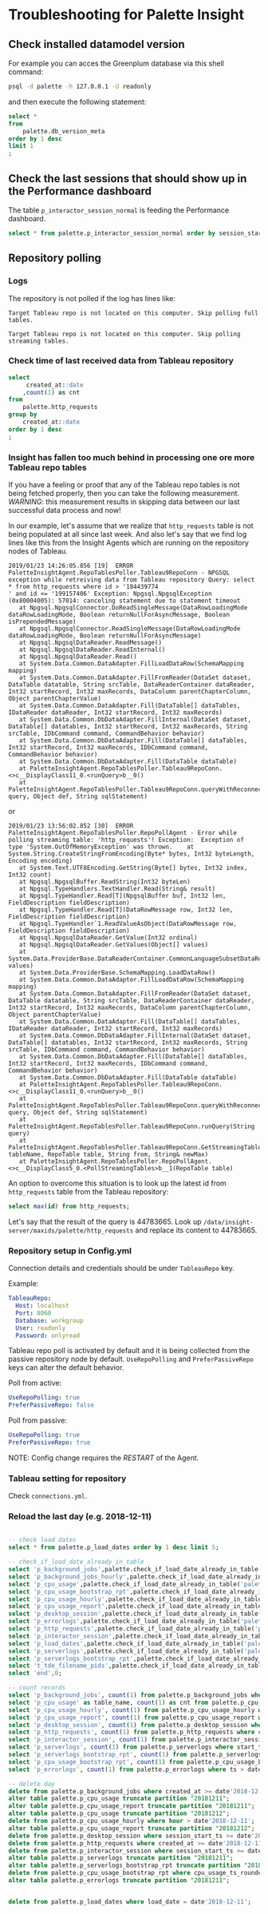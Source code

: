 # Troubleshooting for Palette Insight

## Check installed datamodel version

For example you can acces the Greenplum database via this shell command:
```bash
psql -d palette -h 127.0.0.1 -U readonly
```
and then execute the following statement:
```sql
select *
from
    palette.db_version_meta
order by 1 desc
limit 1
;
```

## Check the last sessions that should show up in the Performance dashboard
The table `p_interactor_session_normal` is feeding the Performance dashboard.
```sql
select * from palette.p_interactor_session_normal order by session_start_ts desc limit 10;
```

## Repository polling

### Logs

The repository is not polled if the log has lines like:

```text
Target Tableau repo is not located on this computer. Skip polling full tables.
```

```text
Target Tableau repo is not located on this computer. Skip polling streaming tables.
```

### Check time of last received data from Tableau repository

```sql
select
     created_at::date
    ,count(1) as cnt
from
    palette.http_requests
group by
    created_at::date
order by 1 desc
;
```

### Insight has fallen too much behind in processing one ore more Tableau repo tables
If you have a feeling or proof that any of the Tableau repo tables is not being fetched properly, then you can take the following measurement. *WARNING*: this measurement results in skipping data between our last successful data process and now!

In our example, let's assume that we realize that `http_requests` table is not being populated at all since last week. And also let's say that we find log lines like this from the Insight Agents which are running on the repository nodes of Tableau.

```
2019/01/23 14:26:05.856 [19]  ERROR    PaletteInsightAgent.RepoTablesPoller.Tableau9RepoConn - NPGSQL exception while retreiving data from Tableau repository Query: select * from http_requests where id > '184439774
' and id <= '199157406' Exception: Npgsql.NpgsqlException (0x80004005): 57014: canceling statement due to statement timeout
   at Npgsql.NpgsqlConnector.DoReadSingleMessage(DataRowLoadingMode dataRowLoadingMode, Boolean returnNullForAsyncMessage, Boolean isPrependedMessage)
   at Npgsql.NpgsqlConnector.ReadSingleMessage(DataRowLoadingMode dataRowLoadingMode, Boolean returnNullForAsyncMessage)
   at Npgsql.NpgsqlDataReader.ReadMessage()
   at Npgsql.NpgsqlDataReader.ReadInternal()
   at Npgsql.NpgsqlDataReader.Read()
   at System.Data.Common.DataAdapter.FillLoadDataRow(SchemaMapping mapping)
   at System.Data.Common.DataAdapter.FillFromReader(DataSet dataset, DataTable datatable, String srcTable, DataReaderContainer dataReader, Int32 startRecord, Int32 maxRecords, DataColumn parentChapterColumn, Object parentChapterValue)
   at System.Data.Common.DataAdapter.Fill(DataTable[] dataTables, IDataReader dataReader, Int32 startRecord, Int32 maxRecords)
   at System.Data.Common.DbDataAdapter.FillInternal(DataSet dataset, DataTable[] datatables, Int32 startRecord, Int32 maxRecords, String srcTable, IDbCommand command, CommandBehavior behavior)
   at System.Data.Common.DbDataAdapter.Fill(DataTable[] dataTables, Int32 startRecord, Int32 maxRecords, IDbCommand command, CommandBehavior behavior)
   at System.Data.Common.DbDataAdapter.Fill(DataTable dataTable)
   at PaletteInsightAgent.RepoTablesPoller.Tableau9RepoConn.<>c__DisplayClass11_0.<runQuery>b__0()
   at PaletteInsightAgent.RepoTablesPoller.Tableau9RepoConn.queryWithReconnect(Func`1 query, Object def, String sqlStatement) 
```

or

```
2019/01/23 13:56:02.852 [30]  ERROR    PaletteInsightAgent.RepoTablesPoller.RepoPollAgent - Error while polling streaming table: 'http_requests'! Exception:  Exception of type 'System.OutOfMemoryException' was thrown.    at System.String.CreateStringFromEncoding(Byte* bytes, Int32 byteLength, Encoding encoding)
   at System.Text.UTF8Encoding.GetString(Byte[] bytes, Int32 index, Int32 count)
   at Npgsql.NpgsqlBuffer.ReadString(Int32 byteLen)
   at Npgsql.TypeHandlers.TextHandler.Read(String& result)
   at Npgsql.TypeHandler.Read[T](NpgsqlBuffer buf, Int32 len, FieldDescription fieldDescription)
   at Npgsql.TypeHandler.Read[T](DataRowMessage row, Int32 len, FieldDescription fieldDescription)
   at Npgsql.TypeHandler`1.ReadValueAsObject(DataRowMessage row, FieldDescription fieldDescription)
   at Npgsql.NpgsqlDataReader.GetValue(Int32 ordinal)
   at Npgsql.NpgsqlDataReader.GetValues(Object[] values)
   at System.Data.ProviderBase.DataReaderContainer.CommonLanguageSubsetDataReader.GetValues(Object[] values)
   at System.Data.ProviderBase.SchemaMapping.LoadDataRow()
   at System.Data.Common.DataAdapter.FillLoadDataRow(SchemaMapping mapping)
   at System.Data.Common.DataAdapter.FillFromReader(DataSet dataset, DataTable datatable, String srcTable, DataReaderContainer dataReader, Int32 startRecord, Int32 maxRecords, DataColumn parentChapterColumn, Object parentChapterValue)
   at System.Data.Common.DataAdapter.Fill(DataTable[] dataTables, IDataReader dataReader, Int32 startRecord, Int32 maxRecords)
   at System.Data.Common.DbDataAdapter.FillInternal(DataSet dataset, DataTable[] datatables, Int32 startRecord, Int32 maxRecords, String srcTable, IDbCommand command, CommandBehavior behavior)
   at System.Data.Common.DbDataAdapter.Fill(DataTable[] dataTables, Int32 startRecord, Int32 maxRecords, IDbCommand command, CommandBehavior behavior)
   at System.Data.Common.DbDataAdapter.Fill(DataTable dataTable)
   at PaletteInsightAgent.RepoTablesPoller.Tableau9RepoConn.<>c__DisplayClass11_0.<runQuery>b__0()
   at PaletteInsightAgent.RepoTablesPoller.Tableau9RepoConn.queryWithReconnect(Func`1 query, Object def, String sqlStatement)
   at PaletteInsightAgent.RepoTablesPoller.Tableau9RepoConn.runQuery(String query)
   at PaletteInsightAgent.RepoTablesPoller.Tableau9RepoConn.GetStreamingTable(String tableName, RepoTable table, String from, String& newMax)
   at PaletteInsightAgent.RepoTablesPoller.RepoPollAgent.<>c__DisplayClass5_0.<PollStreamingTables>b__1(RepoTable table)
```

An option to overcome this situation is to look up the latest id from `http_requests` table from the Tableau repository:
```sql
select max(id) from http_requests;
```

Let's say that the result of the query is 44783665. Look up `/data/insight-server/maxids/palette/http_requests` and replace its content to 44783665.

### Repository setup in Config.yml

Connection details and credentials should be under `TableauRepo` key.

Example:

```yml
TableauRepo:
  Host: localhost
  Port: 8060
  Database: workgroup
  User: readonly
  Password: onlyread
```

Tableau repo poll is activated by default and it is being collected from the passive repository node by default. `UseRepoPolling` and `PreferPassiveRepo` keys can alter the default behavior.

Poll from active:

```yml
UseRepoPolling: true
PreferPassiveRepo: false
```

Poll from passive:

```yml
UseRepoPolling: true
PreferPassiveRepo: true
```

NOTE: Config change requires the _RESTART_ of the Agent.

### Tableau setting for repository

Check `connections.yml`.


### Reload the last day (e.g. 2018-12-11)

```sql

-- check load dates
select * from palette.p_load_dates order by 1 desc limit 5;

-- check_if_load_date_already_in_table
select 'p_background_jobs',palette.check_if_load_date_already_in_table('palette', 'p_background_jobs', '2018-12-11', true) union all
select 'p_background_jobs_hourly',palette.check_if_load_date_already_in_table('palette', 'p_background_jobs_hourly', '2018-12-11', true) union all
select 'p_cpu_usage',palette.check_if_load_date_already_in_table('palette', 'p_cpu_usage', '2018-12-11', true) union all
select 'p_cpu_usage_bootstrap_rpt',palette.check_if_load_date_already_in_table('palette', 'p_cpu_usage_bootstrap_rpt', '2018-12-11', true) union all
select 'p_cpu_usage_hourly',palette.check_if_load_date_already_in_table('palette', 'p_cpu_usage_hourly', '2018-12-11', true) union all
select 'p_cpu_usage_report',palette.check_if_load_date_already_in_table('palette', 'p_cpu_usage_report', '2018-12-11', true) union all
select 'p_desktop_session',palette.check_if_load_date_already_in_table('palette', 'p_desktop_session', '2018-12-11', true) union all
select 'p_errorlogs',palette.check_if_load_date_already_in_table('palette', 'p_errorlogs', '2018-12-11', true) union all
select 'p_http_requests',palette.check_if_load_date_already_in_table('palette', 'p_http_requests', '2018-12-11', true) union all
select 'p_interactor_session',palette.check_if_load_date_already_in_table('palette', 'p_interactor_session', '2018-12-11', true) union all
select 'p_load_dates',palette.check_if_load_date_already_in_table('palette', 'p_load_dates', '2018-12-11', true) union all
select 'p_serverlogs',palette.check_if_load_date_already_in_table('palette', 'p_serverlogs', '2018-12-11', true) union all
select 'p_serverlogs_bootstrap_rpt',palette.check_if_load_date_already_in_table('palette', 'p_serverlogs_bootstrap_rpt', '2018-12-11', true) union all
select 't_tde_filename_pids',palette.check_if_load_date_already_in_table('palette', 't_tde_filename_pids', '2018-12-11', true) union all
select 'end',0;

-- count records
select 'p_background_jobs', count(1) from palette.p_background_jobs where created_at > date'2018-12-11' union all
select 'p_cpu_usage' as table_name, count(1) as cnt from palette.p_cpu_usage where ts_rounded_15_secs > date'2018-12-11' union all
select 'p_cpu_usage_hourly', count(1) from palette.p_cpu_usage_hourly where hour > date'2018-12-11' union all
select 'p_cpu_usage_report', count(1) from palette.p_cpu_usage_report where cpu_usage_ts_rounded_15_secs > date'2018-12-11' union all
select 'p_desktop_session', count(1) from palette.p_desktop_session where session_start_ts > date'2018-12-11' union all
select 'p_http_requests', count(1) from palette.p_http_requests where created_at > date'2018-12-11' union all
select 'p_interactor_session', count(1) from palette.p_interactor_session where session_start_ts > date'2018-12-11' union all
select 'p_serverlogs', count(1) from palette.p_serverlogs where start_ts > date'2018-12-11' union all
select 'p_serverlogs_bootstrap_rpt', count(1) from palette.p_serverlogs_bootstrap_rpt where start_ts > date'2018-12-11' union all
select 'p_cpu_usage_bootstrap_rpt', count(1) from palette.p_cpu_usage_bootstrap_rpt where cpu_usage_ts_rounded_15_secs> date'2018-12-11' union all
select 'p_errorlogs', count(1) from palette.p_errorlogs where ts > date'2018-12-11';

-- delete day
delete from palette.p_background_jobs where created_at >= date'2018-12-11';
alter table palette.p_cpu_usage truncate partition "20181211";
alter table palette.p_cpu_usage_report truncate partition "20181211";
alter table palette.p_cpu_usage truncate partition "20181212";
delete from palette.p_cpu_usage_hourly where hour > date'2018-12-11';
alter table palette.p_cpu_usage_report truncate partition "20181212";
delete from palette.p_desktop_session where session_start_ts >= date'2018-12-11';
delete from palette.p_http_requests where created_at >= date'2018-12-11';
delete from palette.p_interactor_session where session_start_ts >= date'2018-12-11';
alter table palette.p_serverlogs truncate partition "20181211";
alter table palette.p_serverlogs_bootstrap_rpt truncate partition "20181211";
delete from palette.p_cpu_usage_bootstrap_rpt where cpu_usage_ts_rounded_15_secs >= date'2018-12-11';
alter table palette.p_errorlogs truncate partition "20181211";


delete from palette.p_load_dates where load_date = date'2018-12-11';
```
